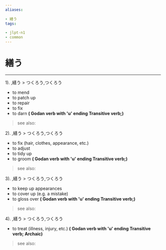 ```yaml
---
aliases:
    
- 繕う
tags:
    
- jlpt-n1
- common
---
```


# 繕う
---
1).
,繕う > つくろう,つくろう

- to mend
- to patch up
- to repair
- to fix
- to darn
**( Godan verb with 'u' ending Transitive verb;)**
> see also: 
            
2).
,繕う > つくろう,つくろう

- to fix (hair, clothes, appearance, etc.)
- to adjust
- to tidy up
- to groom
**( Godan verb with 'u' ending Transitive verb;)**
> see also: 
            
3).
,繕う > つくろう,つくろう

- to keep up appearances
- to cover up (e.g. a mistake)
- to gloss over
**( Godan verb with 'u' ending Transitive verb;)**
> see also: 
            
4).
,繕う > つくろう,つくろう

- to treat (illness, injury, etc.)
**( Godan verb with 'u' ending Transitive verb; Archaic)**
> see also: 
            